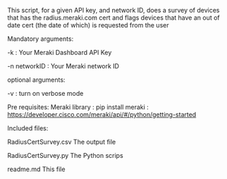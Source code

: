 This script, for a given API key, and network ID, does a survey of devices that has the
radius.meraki.com cert and flags devices that have an out of date cert (the date of which)
is requested from the user

Mandatory arguments:

-k <API KEY>      : Your Meraki Dashboard API Key

-n networkID      : Your Meraki network ID

optional arguments:

-v                : turn on verbose mode

 Pre requisites:
 Meraki library : pip install meraki : https://developer.cisco.com/meraki/api/#/python/getting-started
 
Included files:

RadiusCertSurvey.csv    The output file

RadiusCertSurvey.py     The Python scrips

readme.md               This file
